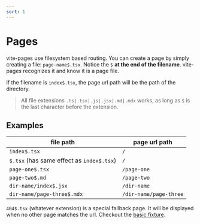 ```yaml
---
sort: 1
---
```


# Pages

vite-pages use filesystem based routing. You can create a page by simply creating a file: `page-name$.tsx`. Notice the `$` **at the end of the filename**. vite-pages recognizes it and know it is a page file.

If the filename is `index$.tsx`, the page url path will be the path of the directory.

> All file extensions `.ts|.tsx|.js|.jsx|.md|.mdx` works, as long as `$` is the last character before the extension.

## Examples

| file path                                 | page url path          |
| ----------------------------------------- | ---------------------- |
| `index$.tsx`                              | `/`                    |
| `$.tsx` (has same effect as `index$.tsx`) | `/`                    |
| `page-one$.tsx`                           | `/page-one`            |
| `page-two$.md`                            | `/page-two`            |
| `dir-name/index$.jsx`                     | `/dir-name`            |
| `dir-name/page-three$.mdx`                | `/dir-name/page-three` |

`404$.tsx` (whatever extension) is a special fallback page. It will be displayed when no other page matches the url. Checkout the [basic fixture](https://github.com/vitejs/vite-plugin-react-pages/blob/master/fixtures/basic/pages/404%24.tsx).

